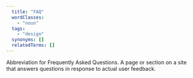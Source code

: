 ```yaml
---
  title: "FAQ"
  wordClasses:
    - "noun"
  tags:
    - "design"
  synonyms: []
  relatedTerms: []
---
```

Abbreviation for Frequently Asked Questions. A page or section on a site that answers questions in response to actual user feedback.
